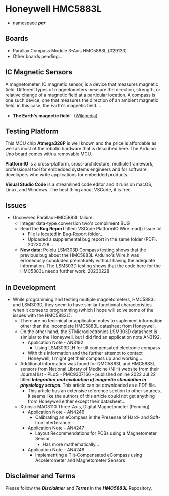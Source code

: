 # Honeywell HMC5883L

- namespace ***par***

## Boards

- Parallax Compass Module 3-Axis HMC5883L (#29133)
- Other boards pending...

## IC Magnetic Sensors

A magnetometer, IC magnetic sensor, is a device that measures magnetic field. Different types of magnetometers measure the direction, strength, or relative change of a magnetic field at a particular location. A compass is one such device, one that measures the direction of an ambient magnetic field, in this case, the Earth's magnetic field....

- **The Earth's magnetic field** - [(Wikipedia)](https://en.wikipedia.org/wiki/Earth%27s_magnetic_field)

## Testing Platform

This MCU chip **Atmega328P** is well known and the price is affordable as well as most of the robotic hardware that is described here. The Arduino Uno board comes with a removable MCU.

**PlatformIO** is a cross-platform, cross-architecture, multiple framework, professional tool for embedded systems engineers and for software developers who write applications for embedded products. 

**Visual Studio Code** is a streamlined code editor and it runs on macOS, Linux, and Windows. The best thing about VSCode, it is free.

## Issues

- Uncovered Parallax HMC5883L failure.
    - Integer data-type conversion two's compliment BUG
    - Read the  **Bug Report** titled: VSCode PlatformIO Wire.read() Issue.txt
        - File is located in Bug-Report folder...
        - Uploaded a supplemental bug report in the same folder (PDF). 20230228...
    - **New data:** Pololu LSM303D Compass testing shows that the previous bug about the HMC5883L Arduino's Wire.h was erroneously concluded prematurely without having the adequate information. The LSM303D testing shows that the code here for the HMC5883L needs further work. 20230228
  
## In Development

- While programming and testing multiple magnetometers, HMC5883L and LSM303D, they seem to have similar functional characteristics when it comes to programming (which I hope will solve some of the issues with the HMC5883L). 
    - There are no technical or application notes to suplement information other than the incomplete HMC5883L datasheet from Honeywell.
    - On the other hand, the STMicroelectronics LSM303D datasheet is simiular to the Honeywell, but I did find an application note AN3192.
        - Application Note - AN3192
            - Using LSM303DLH for tilt compensated electronic compass
        - With this information and the further attempt to contact Honeywell, I might get their compass up and working...
    - Additional information was found for QMC5883L and HMC5883L sensors from National Library of Medicine (NIH) website from their Journal list - PLoS - PMC9307166 - published online 2022 Jul 22 titled ***Integration and evaluation of magnetic stimulation in physiology setups***. This article can be downloaded as a PDF file.
        - This article has an extensive reference section to other sources... It seems like the authors of this article could not get anything from Honeywell either except their datasheet...
    - Xtrinsic MAG3110 Three-Axis, Digital Magnetometer (Pending)
        - Application Note - AN4246
            - Calibrating an eCompass in the Presense of Hard- and Soft-Iron Interferance
        - Application Note - AN4247
            - Layout Recommendations for PCBs using a Magnetometer Sensor
                - Has more mathematically...
        - Application Note - AN4248
            - Implementing a Tilt-Compensated eCompass using Accelerometer and Magnetometer Sensors

## Disclaimer and Terms

Please follow the ***Disclaimer*** and ***Terms*** in the ***HMC5883L*** Repository.
